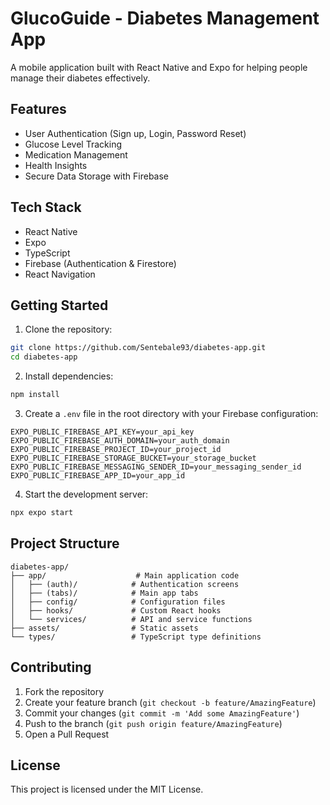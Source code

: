 # GlucoGuide - Diabetes Management App

A mobile application built with React Native and Expo for helping people manage their diabetes effectively.

## Features

- User Authentication (Sign up, Login, Password Reset)
- Glucose Level Tracking
- Medication Management
- Health Insights
- Secure Data Storage with Firebase

## Tech Stack

- React Native
- Expo
- TypeScript
- Firebase (Authentication & Firestore)
- React Navigation

## Getting Started

1. Clone the repository:
```bash
git clone https://github.com/Sentebale93/diabetes-app.git
cd diabetes-app
```

2. Install dependencies:
```bash
npm install
```

3. Create a `.env` file in the root directory with your Firebase configuration:
```
EXPO_PUBLIC_FIREBASE_API_KEY=your_api_key
EXPO_PUBLIC_FIREBASE_AUTH_DOMAIN=your_auth_domain
EXPO_PUBLIC_FIREBASE_PROJECT_ID=your_project_id
EXPO_PUBLIC_FIREBASE_STORAGE_BUCKET=your_storage_bucket
EXPO_PUBLIC_FIREBASE_MESSAGING_SENDER_ID=your_messaging_sender_id
EXPO_PUBLIC_FIREBASE_APP_ID=your_app_id
```

4. Start the development server:
```bash
npx expo start
```

## Project Structure

```
diabetes-app/
├── app/                    # Main application code
│   ├── (auth)/            # Authentication screens
│   ├── (tabs)/            # Main app tabs
│   ├── config/            # Configuration files
│   ├── hooks/             # Custom React hooks
│   └── services/          # API and service functions
├── assets/                # Static assets
└── types/                 # TypeScript type definitions
```

## Contributing

1. Fork the repository
2. Create your feature branch (`git checkout -b feature/AmazingFeature`)
3. Commit your changes (`git commit -m 'Add some AmazingFeature'`)
4. Push to the branch (`git push origin feature/AmazingFeature`)
5. Open a Pull Request

## License

This project is licensed under the MIT License.
